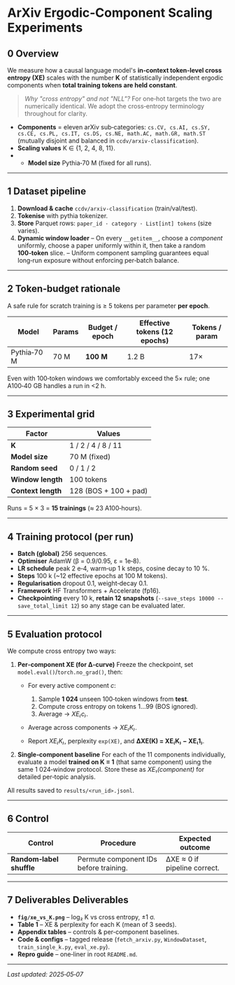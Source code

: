 # ArXiv Ergodic‑Component Scaling Experiments

## 0 Overview

We measure how a causal language model's **in‑context token‑level cross entropy (XE)** scales with the number **K** of statistically independent ergodic components when **total training tokens are held constant**.

> *Why "cross entropy" and not "NLL"?*  For one‑hot targets the two are numerically identical.  We adopt the cross‑entropy terminology throughout for clarity.

* **Components** = eleven arXiv sub‑categories:
  `cs.CV, cs.AI, cs.SY, cs.CE, cs.PL, cs.IT, cs.DS, cs.NE, math.AC, math.GR, math.ST`
  (mutually disjoint and balanced in `ccdv/arxiv-classification`).
* **Scaling values** K ∈ {1, 2, 4, 8, 11}.
* * **Model size** Pythia‑70 M (fixed for all runs).

---

## 1 Dataset pipeline

1. **Download & cache** `ccdv/arxiv-classification` (train/val/test).
2. **Tokenise** with pythia tokenizer.
3. **Store** Parquet rows: `paper_id · category · List[int] tokens` (size varies).
4. **Dynamic window loader**
   – On every `__getitem__`, choose a *component* uniformly, choose a paper uniformly within it, then take a random **100‑token** slice.
   – Uniform component sampling guarantees equal long‑run exposure without enforcing per‑batch balance.

---

## 2 Token‑budget rationale

A safe rule for scratch training is ≥ 5 tokens per parameter **per epoch**.

| Model       | Params | Budget / epoch | Effective tokens (12 epochs) | Tokens / param |
| ----------- | ------ | -------------- | ---------------------------- | -------------- |
| Pythia‑70 M |  70 M  | **100 M**      | 1.2 B                        | 17×            |

Even with 100‑token windows we comfortably exceed the 5× rule; one A100‑40 GB handles a run in <2 h.

---

## 3 Experimental grid

| Factor             | Values                |
| ------------------ | --------------------- |
| **K**              | 1 / 2 / 4 / 8 / 11    |
| **Model size**     | 70 M (fixed)          |
| **Random seed**    | 0 / 1 / 2             |
| **Window length**  | 100 tokens            |
| **Context length** | 128 (BOS + 100 + pad) |

Runs = 5 × 3 = **15 trainings** (≈ 23 A100‑hours).

---

## 4 Training protocol (per run)

* **Batch (global)** 256 sequences.
* **Optimiser** AdamW (β = 0.9/0.95, ε = 1e‑8).
* **LR schedule** peak 2 e‑4, warm‑up 1 k steps, cosine decay to 10 %.
* **Steps** 100 k (\~12 effective epochs at 100 M tokens).
* **Regularisation** dropout 0.1, weight‑decay 0.1.
* **Framework** HF Transformers + Accelerate (fp16).
* **Checkpointing** every 10 k, **retain 12 snapshots** (`--save_steps 10000 --save_total_limit 12`) so any stage can be evaluated later.

---

## 5 Evaluation protocol

We compute cross entropy two ways:

1. **Per‑component XE (for Δ‑curve)**
   Freeze the checkpoint, set `model.eval()`/`torch.no_grad()`, then:

   * For every active component *c*:

     1. Sample **1 024** unseen 100‑token windows from **test**.
     2. Compute cross entropy on tokens 1…99 (BOS ignored).
     3. Average → *XE₍c₎*.
   * Average across components → *XE₍K₎*.
   * Report *XE₍K₎*, perplexity `exp(XE)`, and **ΔXE(K) = XE₍K₎ − XE₍1₎**.

2. **Single‑component baseline**
   For each of the 11 components individually, evaluate a model **trained on K = 1** (that same component) using the same 1 024‑window protocol.  Store these as *XE₁(component)* for detailed per‑topic analysis.

All results saved to `results/<run_id>.jsonl`.

---

## 6 Control

| Control                  | Procedure                              | Expected outcome             |
| ------------------------ | -------------------------------------- | ---------------------------- |
| **Random‑label shuffle** | Permute component IDs before training. | ΔXE ≈ 0 if pipeline correct. |

---

## 7 Deliverables Deliverables

* **`fig/xe_vs_K.png`** – log₂ K vs cross entropy, ±1 σ.
* **Table 1** – XE & perplexity for each K (mean of 3 seeds).
* **Appendix tables** – controls & per‑component baselines.
* **Code & configs** – tagged release (`fetch_arxiv.py`, `WindowDataset`, `train_single_k.py`, `eval_xe.py`).
* **Repro guide** – one‑liner in root `README.md`.

---

*Last updated: 2025‑05‑07*
